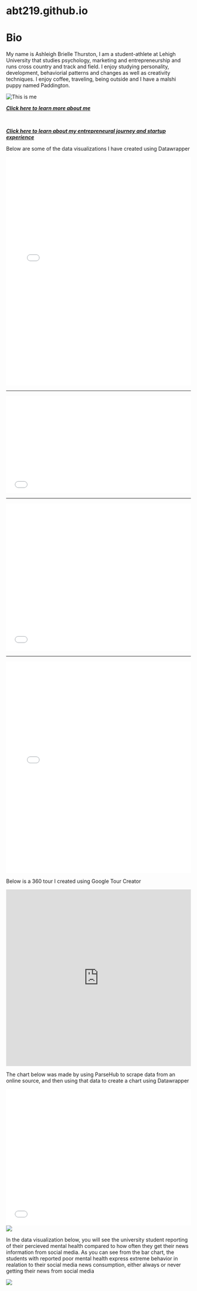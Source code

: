 # abt219.github.io
<p><strong><h1>Bio</h1></strong><p>
  
<p>My name is Ashleigh Brielle Thurston, I am a student-athlete at Lehigh University that studies psychology, marketing and entrepreneurship and runs cross country and track and field. I enjoy studying personality, development, behaviorial patterns and changes as well as creativity techniques. I enjoy coffee, traveling, being outside and I have a malshi puppy named Paddington.</p>
<p><img src="https://pbs.twimg.com/profile_images/1074800912332394502/-akRd4Ew_400x400.jpg" alt="This is me" /></p>
<strong><i><a href="https://www.linkedin.com/in/ashleigh-thurston">Click here to learn more about me</a></i></strong>

<p><br /></p>
<strong><i><a href="https://www.lehighbakerinstitute.com/ashleighthurston">Click here to learn about my entrepreneural journey and startup experience</a></i></strong>


<p><p>Below are some of the data visualizations I have created using Datawrapper<p></p>
<p></p>
<p>
<iframe title="Chart: 2017 Lehigh University Undergraduate Enrollment" aria-describedby="This pie chart shows the percentages of undergraduate enrollment in the six colleges at Lehigh University in 2017.The College of Arts and Sciences had the largest enrollment of among all." id="datawrapper-chart-2bVVc" src="//datawrapper.dwcdn.net/2bVVc/1/" scrolling="no" frameborder="0" style="width: 0; min-width: 100% !important;" height="621"></iframe><script type="text/javascript">!function(){"use strict";window.addEventListener("message",function(a){if(void 0!==a.data["datawrapper-height"])for(var t in a.data["datawrapper-height"]){var e=document.getElementById("datawrapper-chart-"+t);e&&(e.style.height=a.data["datawrapper-height"][t]+"px")}})}();</script>
</p>

<hr></hr>

<p>
<iframe title="Chart: 2017 Lehigh University Undergraduate Enrollment Student Origin" aria-describedby="This bar chart represents where Lehigh University's  undergraduate students who were enrolled in 2017 are from. The majority of Lehigh University's undergraduate class of 2017 are NY/NJ residents." id="datawrapper-chart-X2bIf" src="//datawrapper.dwcdn.net/X2bIf/2/" scrolling="no" frameborder="0" style="width: 0; min-width: 100% !important;" height="263"></iframe><script type="text/javascript">!function(){"use strict";window.addEventListener("message",function(a){if(void 0!==a.data["datawrapper-height"])for(var t in a.data["datawrapper-height"]){var e=document.getElementById("datawrapper-chart-"+t);e&&(e.style.height=a.data["datawrapper-height"][t]+"px")}})}();</script>
  </p>
  
<hr></hr>
  
  <p><iframe title="Chart:  College Enrollment at Lehigh University 2007-2017" aria-describedby="This line chart displays the percentages of students in each of Lehigh's three undergraduate colleges from 2007 to 2017.  " id="datawrapper-chart-z2Zuu" src="//datawrapper.dwcdn.net/z2Zuu/1/" scrolling="no" frameborder="0" style="width: 0; min-width: 100% !important;" height="400"></iframe><script type="text/javascript">!function(){"use strict";window.addEventListener("message",function(a){if(void 0!==a.data["datawrapper-height"])for(var t in a.data["datawrapper-height"]){var e=document.getElementById("datawrapper-chart-"+t);e&&(e.style.height=a.data["datawrapper-height"][t]+"px")}})}();</script></p>

<hr></hr>

<iframe title="Chart: College Students On Sharing News " aria-describedby="This data visualization uses data from one of the largest and most comprehensive research efforts exploring how U.S. college-age students are accessing, consuming, and engaging with news in the digital era. This bar chart displays college student's responses regarding why they might share news online.Across all categories for sharing, an overwhelming majority stated that they do not share or retweet news items at all." id="datawrapper-chart-WynDT" src="//datawrapper.dwcdn.net/WynDT/1/" scrolling="no" frameborder="0" style="width: 0; min-width: 100% !important;" height="574"></iframe><script type="text/javascript">!function(){"use strict";window.addEventListener("message",function(a){if(void 0!==a.data["datawrapper-height"])for(var t in a.data["datawrapper-height"]){var e=document.getElementById("datawrapper-chart-"+t);e&&(e.style.height=a.data["datawrapper-height"][t]+"px")}})}();</script>


<p><p> Below is a 360 tour I created using Google Tour Creator<p></p>

<iframe width="100%" height="480px" src="https://poly.google.com/view/7xARYi9jZNj/embed?chrome=min" frameborder="0" style="border:none;" allowvr="yes" allow="vr; xr; accelerometer; magnetometer; gyroscope; autoplay;" allowfullscreen mozallowfullscreen="true" webkitallowfullscreen="true" onmousewheel="" ></iframe>

<p></p> The chart below was made by using ParseHub to scrape data from an online source, and then using that data to create a chart using Datawrapper<p></p>

<iframe title="Chart: The 10 Most Popular Daily Newspapers in the US" aria-describedby="The USA Today, The New York Times, and the The Wall Street Journal occupy the top three spots of the most popular daily newspapers in the US." id="datawrapper-chart-OOJZK" src="//datawrapper.dwcdn.net/OOJZK/1/" scrolling="no" frameborder="0" style="width: 0; min-width: 100% !important;" height="371"></iframe><script type="text/javascript">!function(){"use strict";window.addEventListener("message",function(a){if(void 0!==a.data["datawrapper-height"])for(var t in a.data["datawrapper-height"]){var e=document.getElementById("datawrapper-chart-"+t);e&&(e.style.height=a.data["datawrapper-height"][t]+"px")}})}();</script>


<div class='tableauPlaceholder' id='viz1555895127237' style='position: relative'><noscript><a href='#'><img alt=' ' src='https:&#47;&#47;public.tableau.com&#47;static&#47;images&#47;Pa&#47;PartyLocationandGender_15558951030410&#47;Dashboard1&#47;1_rss.png' style='border: none' /></a></noscript><object class='tableauViz'  style='display:none;'><param name='host_url' value='https%3A%2F%2Fpublic.tableau.com%2F' /> <param name='embed_code_version' value='3' /> <param name='site_root' value='' /><param name='name' value='PartyLocationandGender_15558951030410&#47;Dashboard1' /><param name='tabs' value='no' /><param name='toolbar' value='yes' /><param name='static_image' value='https:&#47;&#47;public.tableau.com&#47;static&#47;images&#47;Pa&#47;PartyLocationandGender_15558951030410&#47;Dashboard1&#47;1.png' /> <param name='animate_transition' value='yes' /><param name='display_static_image' value='yes' /><param name='display_spinner' value='yes' /><param name='display_overlay' value='yes' /><param name='display_count' value='yes' /><param name='filter' value='publish=yes' /></object></div>                <script type='text/javascript'>                    var divElement = document.getElementById('viz1555895127237');                    var vizElement = divElement.getElementsByTagName('object')[0];                    if ( divElement.offsetWidth > 800 ) { vizElement.style.width='1000px';vizElement.style.height='827px';} else if ( divElement.offsetWidth > 500 ) { vizElement.style.width='1000px';vizElement.style.height='827px';} else { vizElement.style.width='100%';vizElement.style.height='727px';}                     var scriptElement = document.createElement('script');                    scriptElement.src = 'https://public.tableau.com/javascripts/api/viz_v1.js';                    vizElement.parentNode.insertBefore(scriptElement, vizElement);                </script>


<p> In the data visualization below, you will see the university student reporting of their percieved mental health compared to how often they get their news information from social media. As you can see from the bar chart, the students with reported poor mental health express extreme behavior in realation to their social media news consumption, either always or never getting their news from social media</p>

<div class='tableauPlaceholder' id='viz1555978371653' style='position: relative'><noscript><a href='#'><img alt=' ' src='https:&#47;&#47;public.tableau.com&#47;static&#47;images&#47;Me&#47;MentalHealthEffectsOfGettingNewsInformationfromSocialMedia&#47;Dashboard1&#47;1_rss.png' style='border: none' /></a></noscript><object class='tableauViz'  style='display:none;'><param name='host_url' value='https%3A%2F%2Fpublic.tableau.com%2F' /> <param name='embed_code_version' value='3' /> <param name='site_root' value='' /><param name='name' value='MentalHealthEffectsOfGettingNewsInformationfromSocialMedia&#47;Dashboard1' /><param name='tabs' value='no' /><param name='toolbar' value='yes' /><param name='static_image' value='https:&#47;&#47;public.tableau.com&#47;static&#47;images&#47;Me&#47;MentalHealthEffectsOfGettingNewsInformationfromSocialMedia&#47;Dashboard1&#47;1.png' /> <param name='animate_transition' value='yes' /><param name='display_static_image' value='yes' /><param name='display_spinner' value='yes' /><param name='display_overlay' value='yes' /><param name='display_count' value='yes' /><param name='filter' value='publish=yes' /></object></div>                <script type='text/javascript'>                    var divElement = document.getElementById('viz1555978371653');                    var vizElement = divElement.getElementsByTagName('object')[0];                    if ( divElement.offsetWidth > 800 ) { vizElement.style.width='1000px';vizElement.style.height='827px';} else if ( divElement.offsetWidth > 500 ) { vizElement.style.width='1000px';vizElement.style.height='827px';} else { vizElement.style.width='100%';vizElement.style.height='727px';}                     var scriptElement = document.createElement('script');                    scriptElement.src = 'https://public.tableau.com/javascripts/api/viz_v1.js';                    vizElement.parentNode.insertBefore(scriptElement, vizElement);                </script>


